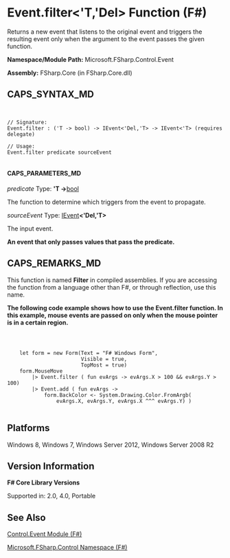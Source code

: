 # Event.filter<'T,'Del> Function (F#)

Returns a new event that listens to the original event and triggers the resulting event only when the argument to the event passes the given function.

**Namespace/Module Path:** Microsoft.FSharp.Control.Event

**Assembly:** FSharp.Core (in FSharp.Core.dll)


## CAPS_SYNTAX_MD



```


// Signature:
Event.filter : ('T -> bool) -> IEvent<'Del,'T> -> IEvent<'T> (requires delegate)

// Usage:
Event.filter predicate sourceEvent


```



#### CAPS_PARAMETERS_MD
*predicate*
Type: **'T -&gt;**[bool](http://msdn.microsoft.com/en-us/library/89c0cf9c-49ce-4207-a3be-555851a67dd5)


The function to determine which triggers from the event to propagate.


*sourceEvent*
Type: [IEvent](http://msdn.microsoft.com/en-us/library/8dbca0df-f8a1-40bd-8d50-aa26f6a8b862)**&lt;'Del,'T&gt;**


The input event.



**An event that only passes values that pass the predicate.**
## CAPS_REMARKS_MD
This function is named **Filter** in compiled assemblies. If you are accessing the function from a language other than F#, or through reflection, use this name.

**The following code example shows how to use the Event.filter function. In this example, mouse events are passed on only when the mouse pointer is in a certain region.**


```



    let form = new Form(Text = "F# Windows Form",
                        Visible = true,
                        TopMost = true)
    form.MouseMove
        |> Event.filter ( fun evArgs -> evArgs.X > 100 && evArgs.Y > 100)
        |> Event.add ( fun evArgs ->
            form.BackColor <- System.Drawing.Color.FromArgb(
                evArgs.X, evArgs.Y, evArgs.X ^^^ evArgs.Y) )


```



## Platforms
Windows 8, Windows 7, Windows Server 2012, Windows Server 2008 R2


## Version Information
**F# Core Library Versions**

Supported in: 2.0, 4.0, Portable




## See Also
[Control.Event Module &#40;F&#35;&#41;](Control.Event+Module+%28F%23%29.md)

[Microsoft.FSharp.Control Namespace &#40;F&#35;&#41;](Microsoft.FSharp.Control+Namespace+%28F%23%29.md)

